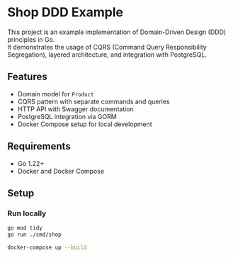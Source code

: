 # Shop DDD Example

This project is an example implementation of Domain-Driven Design (DDD) principles in Go.  
It demonstrates the usage of CQRS (Command Query Responsibility Segregation), layered architecture, and integration with PostgreSQL.

## Features
- Domain model for `Product`
- CQRS pattern with separate commands and queries
- HTTP API with Swagger documentation
- PostgreSQL integration via GORM
- Docker Compose setup for local development


## Requirements
- Go 1.22+
- Docker and Docker Compose

## Setup

### Run locally
```bash
go mod tidy
go run ./cmd/shop

docker-compose up --build

